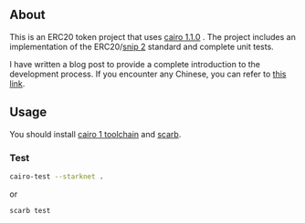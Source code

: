 ## About

This is an ERC20 token project that uses [cairo 1.1.0](https://github.com/starkware-libs/cairo) . The project includes an implementation of the ERC20/[snip 2](https://github.com/starknet-io/SNIPs/blob/main/SNIPS/snip-2.md) standard and complete unit tests.

I have written a blog post to provide a complete introduction to the development process. If you encounter any Chinese, you can refer to [this link](https://blog.wssh.trade/posts/cairo1-with-erc20/).

## Usage

You should install [cairo 1 toolchain](https://github.com/starkware-libs/cairo) and [scarb](https://docs.swmansion.com/scarb/download).

### Test

```bash
cairo-test --starknet .
```

or 

```bash
scarb test
```